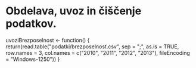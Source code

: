 # Obdelava, uvoz in čiščenje podatkov.

uvoziBrezposelnost <- function() {
  return(read.table("podatki/brezposelnost.csv", sep = ";", as.is = TRUE,
                      row.names = 3,
                      col.names = c("2010", "2011", "2012", "2013"),
                      fileEncoding = "Windows-1250"))
}

